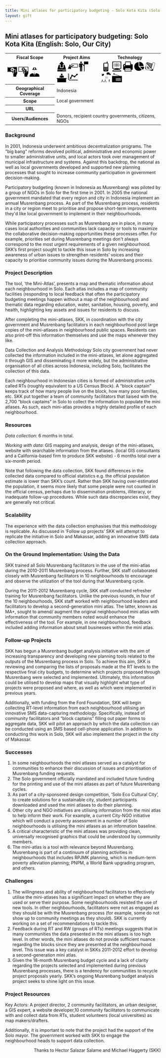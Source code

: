```yaml
---
title: Mini atlases for participatory budgeting - Solo Kota Kita (Solo, Our City)
layout: gift
---
```


## Mini atlases for participatory budgeting: Solo Kota Kita (English: Solo, Our City)

<table class="iconmatrix">
    <tr class="icons">
        <th class="inner">Fiscal Scope</th>
        <th class="inner">Project Aims</th>
        <th>Technology</th>
    </tr>
    <tr class="iconbar">
        <td class="inner">
            <img src="images/revenue.png" class="" title="Revenue Side" />
            <img src="images/spending.png" class="" title="Spending Side" />
            <img src="images/invisible_money.png" class="no" title="Off-Budget" />
        </td>
        <td class="inner">
            <img src="images/upload.png" class="" title="Publish Better Data" />
            <img src="images/educate.png" class="" title="Educate Citizens" />
            <img src="images/citizen.png" class="" title="Facilitate Direct Participation"/>
            <img src="images/decision-maker.png" class="no" title="Get Feedback to Policy Makers" />
            <img src="images/data_analysis.png" class="" title="Analyse and Understand Data" />
        </td>
        <td>
            <img src="images/mobile.png" class="" title="Mobile Technology" />
            <img src="images/web.png" class="" title="Web-based Technology" />
            <img src="images/offline.png" class="" title="Offline and Print on Demand" />
            <img src="images/piechart.png" class="no" title="Data Visualisation and Maps" />
            <img src="images/standards.png" class="no" title="Formats and Standards" />
            <img src="images/social_media.png" class="no" title="Social Media" />
            <img src="images/radio.png" class="no" title="Radio" />
        </td>
    </tr>
    <tr>
        <th class="inner">Geographical Coverage</th>
        <td colspan="2">Indonesia</td>
    </tr>
    <tr>
	<tr>
	        <th class="inner">Scope</th>
	        <td colspan="2">Local government</td>
	</tr>
	    <tr>
        <th class="inner">URL</th>
        <td colspan="2"><a href="<http://solokotakita.org/en/"><http://solokotakita.org/en/</a></td>
    </tr>
    <tr>
        <th class="inner">Users/Audiences</th>
        <td colspan="2">Donors, recipient country governments, citizens, NGOs</td>
    </tr>
</table>

### Background

In 2001, Indonesia underwent ambitious decentralization programs. The "big bang" reforms devolved political, administrative and economic power to smaller administrative units, and local actors took over management of municipal infrastructure and systems. Against this backdrop, the national as well as local governments developed and supported new planning processes that sought to increase community participation in government decision-making.

Participatory budgeting (known in Indonesia as Musrenbang) was piloted by a group of NGOs in Solo for the first time in 2001. In 2005 the national government mandated that every region and city in Indonesia implement an annual Musrenbang process. As part of the Musrenbang process, residents in a city or region meet to prioritise and propose short-term improvements they'd like local government to implement in their neighbourhoods.

While participatory processes such as Musrenbang are in place, in many cases local authorities and communities lack capacity or tools to maximize the collaborative decision-making opportunities these processes offer. For example, priorities set during Musrenbang meetings don't always correspond to the most urgent requirements of a given neighbourhood. SKK’s first project sought to tackle this issue in Solo by increasing awareness of urban issues to strengthen residents’ voices and their capacity to prioritise community issues during the Musrenbang process.

### Project Description

The tool, ‘the Mini-Atlas’, presents a map and thematic information about each neighbourhood in Solo. Each atlas includes a map of community facilities (responding to local feedback that often the participatory budgeting meetings happen without a map of the neighbourhood) and thematic data regarding education, water, sanitation, housing, poverty, and health, highlighting key assets and issues for residents to discuss.

After completing the mini-atlases, SKK, in coordination with the city government and Musrenbang facilitators in each neighbourhood post large copies of the mini-atlases in neighbourhood public spaces. Residents can also print-off this information themselves and use the maps whenever they like.

Data Collection and Analysis Methodology
Solo city government had never collected the information included in the mini-atlases, let alone aggregated it through GIS and disseminating it more widely, but the administrative organisation of all cities across Indonesia, including Solo, facilitates the collection of this data.

Each neighbourhood in Indonesian cities is formed of administrative units called RTs (roughly equivalent to a US Census Block). A “block captain” keeps track of how many people live on the block, how many poor families, etc. SKK put together a team of community facilitators that liaised with the 2,700 “block captains” in Solo to collect the information to populate the mini atlases. As such, each mini-atlas provides a highly detailed profile of each neighbourhood.

### Resources

*Data collection*: 6 months in total.

*Working with data*: GIS mapping and analysis, design of the mini-atlases, website with searchable information from the atlases. (local GIS consultants and a California-based firm to produce SKK website) - 6 months total over a six-month period.

Note that following the data collection, SKK found differences in the collected data compared to official statistics e.g. the official population estimate is lower than SKK’s count. Rather than SKK having over-estimated the population, it seems more likely that some people were not counted in the official census, perhaps due to dissemination problems, illiteracy, or inadequate follow-up procedures.  While such data discrepancies exist, they are generally not critical.

### Scalability

The experience with the data collection emphasises that this methodology is replicable. As discussed in ‘Follow up projects’ SKK will attempt to replicate the initiative in Solo and Makassar, adding an innovative SMS data collection approach.

### On the Ground Implementation: Using the Data

SKK trained all Solo Musrenbang facilitators in the use of the mini-atlas during the 2010-2011 Musrenbang process. Further, SKK staff collaborated closely with Musrenbang facilitators in 10 neighbourhoods to encourage and observe the utilization of the tool during that Musrenbang cycle.

During the 2011-2012 Musrenbang cycle, SKK staff conducted refresher training for Musrenbang facilitators. Unlike the previous rounds, in four of the 10 neighbourhoods, SKK staff worked with neighbourhood leaders and facilitators to develop a second-generation mini atlas. The latter, known as MA+, sought to amend/ augment the original neighbourhood mini atlas with information that community members noted would enhance the effectiveness of the tool. For example, in one neighbourhood, feedback included adding information about small businesses within the mini atlas.

### Follow-up Projects

SKK has begun a Musrenbang budget analysis initiative with the aim of increasing transparency and developing new planning tools related to the outputs of the Musrenbang process in Solo. To achieve this aim, SKK is reviewing and comparing the lists of proposals made at the RT levels to the respective final city budgets, to determine which projects proposed through Musrenbang were selected and implemented. Ultimately, this information could be utilised to develop maps that visually highlight what type of projects were proposed and where, as well as which were implemented in previous years.

Additionally, with funding from the Ford Foundation, SKK will begin collecting RT-level information from each neighbourhood utilising an innovative SMS data-capturing methodology. Specifically, instead of community facilitators and “block captains” filling out paper forms to aggregate data, SKK will pilot an approach by which the data collection can be conducted using an SMS based cell-phone application. In addition to conducting this work in Solo, SKK will also  implement the project in the city of Makassar.

### Successes

1. In some neighbourhoods the mini atlases served as a catalyst for communities to enhance their discussion of issues and prioritisation of Musrenbang funding requests.
2. The Solo government officially mandated and included future funding for the printing and use of the mini atlases as part of future Musrenbang cycles.
3. As part of a city-sponsored design competition, ‘Solo Eco Cultural City’, to create solutions for a sustainable city, student participants downloaded and used the mini atlases to do their planning.
4. Other city and NGO initiatives are utilising information from the mini atlas to help inform their work. For example, a current City-NGO initiative which will conduct a poverty assessment in a number of Solo neighbourhoods is utilising the mini atlases as an information baseline.
5. A critical characteristic of the mini atlases was providing clean, universally recognised graphics that could be understood by community members.
6. The mini-atlas is a tool with relevance beyond Musrenbang. Musrenbang is part of a continuum of planning activities in neighbourhoods that includes RPJMK planning, which is medium-term poverty alleviation planning; PNPM, a World Bank upgrading program, and others.

### Challenges

1. The willingness and ability of neighbourhood facilitators to effectively utilise the mini-atlases has a significant impact on whether they are used or serve their purpose. Some neighbourhoods resisted the use of new tools. In other neighbourhoods, facilitators were not as engaged as they should be with the Musrenbang process (for example, some do not show up to community meetings as they should). SKK is currently working on a set of recommendations to tackle this.
2. Feedback during RT and RW (groups of RTs) meetings suggests that in many communities the data presented in the mini atlases is too high level. In other words, the mini atlases do not provide sufficient nuance regarding the blocks since they are presented at the neighbourhood level. This issue was a key catalyst in SKKs 2011-2012 effort to develop a second-generation mini atlas.
3. Given the 18-month Musrenbang budget cycle and a lack of clarity regarding the projects selected and implemented during previous Musrenbang processes, there is a tendency for communities to recycle project proposals yearly. SKK’s ongoing Musrenbang budget analysis project seeks to shine light on this issue.

### Project Resources

Key Actors: A project director, 2 community facilitators, an urban designer, a GIS expert, a website developer,10 community facilitators to communicate with and collect data from RTs, student volunteers (local universities) as map makers/drafters.

Additionally, it is important to note that the project had the support of the Solo mayor. The government worked with SKK to engage the neighbourhood heads to support data collection.

<p style="text-align: right">Thanks to Hector Salazar Salame and Michael Haggerty (SKK)</p>
